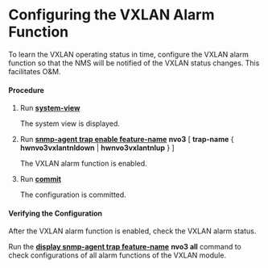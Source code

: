Configuring the VXLAN Alarm Function
====================================

To learn the VXLAN operating status in time, configure the VXLAN alarm function so that the NMS will be notified of the VXLAN status changes. This facilitates O&M.

#### Procedure

1. Run [**system-view**](cmdqueryname=system-view)
   
   
   
   The system view is displayed.
2. Run [**snmp-agent trap enable feature-name**](cmdqueryname=snmp-agent+trap+enable+feature-name) **nvo3** [ **trap-name** { **hwnvo3vxlantnldown** | **hwnvo3vxlantnlup** } ]
   
   
   
   The VXLAN alarm function is enabled.
3. Run [**commit**](cmdqueryname=commit)
   
   
   
   The configuration is committed.

#### Verifying the Configuration

After the VXLAN alarm function is enabled, check the VXLAN alarm status.

Run the [**display snmp-agent trap feature-name**](cmdqueryname=display+snmp-agent+trap+feature-name) **nvo3 all** command to check configurations of all alarm functions of the VXLAN module.
